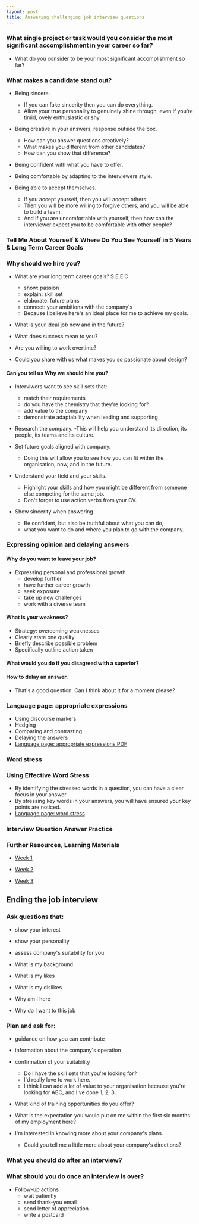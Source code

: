 ```yaml
---
layout: post
title: Answering challenging job interview questions
---
```


###  What single project or task would you consider the most significant accomplishment in your career so far?
- What do you consider to be your most significant accomplishment so far?

### What makes a candidate stand out?
- Being sincere.
  - If you can fake sincerity then you can do everything.
  - Allow your true personality to genuinely shine through, even if you're timid, ovely enthusiastic or shy

- Being creative in your answers, response outside the box.
  - How can you answer questions creatively?
  - What makes you different from other candidates?
  - How can you show that difference?

- Being confident with what you have to offer.
- Being comfortable by adapting to the interviewers style.

- Being able to accept themselves.
  - If you accept yourself, then you will accept others.
  - Then you will be more willing to forgive others, and you will be able to build a team.
  - And if you are uncomfortable with yourself, then how can the interviewer expect you to be comfortable with other people?


### Tell Me About Yourself & Where Do You See Yourself in 5 Years & Long Term Career Goals

### Why should we hire you?
- What are your long term career goals? S.E.E.C
  - show: passion
  - explain: skill set
  - elaborate: future plans
  - connect: your ambitions with the company's
  - Because I believe here's an ideal place for me to achieve my goals.

- What is your ideal job now and in the future?
- What does success mean to you?
- Are you willing to work overtime?
- Could you share with us what makes you so passionate about design?

#### Can you tell us Why we should hire you?
- Interviwers want to see skill sets that:
  - match their requirements
  - do you have the chemistry that they're looking for?
  - add value to the company
  - demonstrate adaptability when leading and supporting

- Research the company.
  -This will help you understand its direction, its people, its teams and its culture.
- Set future goals aligned with company.
  - Doing this will allow you to see how you can fit within the organisation, now, and in the future.
- Understand your field and your skills.
  - Highlight your skills and how you might be different from someone else competing for the same job.
  - Don't forget to use action verbs from your CV.
- Show sincerity when answering.
  - Be confident, but also be truthful about what you can do,
  - what you want to do and where you plan to go with the company.

### Expressing opinion and delaying answers
#### Why do you want to leave your job?
- Expressing personal and professional growth
  - develop further
  - have further career growth
  - seek exposure
  - take up new challenges
  - work with a diverse team

#### What is your weakness?
- Strategy: overcoming weaknesses
- Clearly state one quality
- Briefly describe possible problem
- Specifically outline action taken


#### What would you do if you disagreed with a superior?
#### How to delay an answer.
  - That's a good question. Can I think about it for a moment please?


### Language page: appropriate expressions
- Using discourse markers
- Hedging
- Comparing and contrasting
- Delaying the answers
- [Language page: appropriate expressions PDF](https://prod-edxapp.edx-cdn.org/assets/courseware/v1/e6be05b79968242e658f08c0beb63ebe/asset-v1:HKPolyUx+EWA1.2x+3T2017+type@asset+block/3.5_Language_page_-_appropriate_expressions.pdf)


### Word stress
### Using Effective Word Stress
- By identifying the stressed words in a question, you can have a clear focus in your answer.
- By stressing key words in your answers, you will have ensured your key points are noticed.
- [Language page: word stress](https://prod-edxapp.edx-cdn.org/assets/courseware/v1/da1c40db7f8aecb66d0dc131010667c9/asset-v1:HKPolyUx+EWA1.2x+3T2017+type@asset+block/3.6_Language_page_-_word_stress.pdf)

### Interview Question Answer Practice

### Further Resources, Learning Materials

- [Week 1](https://courses.edx.org/courses/course-v1:HKPolyUx+EWA1.2x+3T2017/courseware/2f07a65e1e5d421491055efed045ade4/d926cc6b133f46b0b4928576d448ae70/6?activate_block_id=block-v1%3AHKPolyUx%2BEWA1.2x%2B3T2017%2Btype%40vertical%2Bblock%40905587eee41c4ce381ba5ced5d5777df)

- [Week 2](https://courses.edx.org/courses/course-v1:HKPolyUx+EWA1.2x+3T2017/courseware/49b490bc1e9c4a31b1c925c426dc1034/195242f9d4424dbcb3b9a1e4ff613858/?child=first)

- [Week 3](https://courses.edx.org/courses/course-v1:HKPolyUx+EWA1.2x+3T2017/courseware/fc38158e9b434be585b952be2f617811/8bbfc5a17c914b75a531327c960d9ee9/1?activate_block_id=block-v1%3AHKPolyUx%2BEWA1.2x%2B3T2017%2Btype%40vertical%2Bblock%4002032f3bc89e4e68b15985662ba879ef)


## Ending the job interview

### Ask questions that:
- show your interest
- show your personality
- assess company's suitability for you

- What is my background
- What is my likes
- What is my dislikes
- Why am I here
- Why do I want to this job

### Plan and ask for:
- guidance on how you can contribute
- information about the company's operation
- confirmation of your suitability
  - Do I have the skill sets that you're looking for?
  - I'd really love to work here.
  - I think I can add a lot of value to your organisation because you're looking for ABC, and I've done 1, 2, 3.

- What kind of training opportunities do you offer?
- What is the expectation you would put on me within the first six months of my employment here?

- I'm interested in knowing more about your company's plans.
  - Could you tell me a little more about your company's directions?

### What you should do after an interview?
### What should you do once an interview is over?
- Follow-up actions
  - wait patiently
  - send thank-you email
  - send letter of appreciation
  - write a postcard
